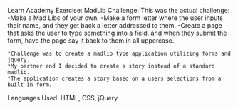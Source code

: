 
Learn Academy Exercise: MadLib Challenge:
This was the actual challenge:
   -Make a Mad Libs of your own.
   -Make a form letter where the user inputs their name, and they get back a letter addressed to them.
   -Create a page that asks the user to type something into a field, and when they submit the form, have the page say it back to them in all uppercase.


    *Challenge was to create a madlib type application utilizing forms and jquery.
    *My partner and I decided to create a story instead of a standard madlib. 
    *The application creates a story based on a users selections from a built in form.

Languages Used: HTML, CSS, jQuery

